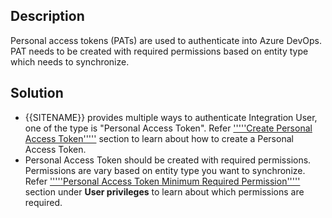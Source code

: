 ## Description

Personal access tokens (PATs) are used to authenticate into Azure DevOps. PAT needs to be created with required permissions based on entity type which needs to synchronize. 

## Solution

* {{SITENAME}} provides multiple ways to authenticate Integration User, one of the type is "Personal Access Token". Refer ['''''Create Personal Access Token'''''](../../../../connectors/team-foundation-server#cloud-vsts-pat) section to learn about how to create a Personal Access Token.
* Personal Access Token should be created with required permissions. Permissions are vary based on entity type you want to synchronize. Refer ['''''Personal Access Token Minimum Required Permission'''''](../../../../connectors/team-foundation-server#personal-access-token-minimum-required-permission) section under **User privileges** to learn about which permissions are required.
